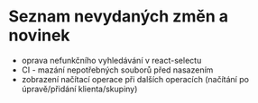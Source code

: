 # Seznam nevydaných změn a novinek
* oprava nefunkčního vyhledávání v react-selectu
* CI - mazání nepotřebných souborů před nasazením
* zobrazení načítací operace při dalších operacích (načítání po úpravě/přidání klienta/skupiny)
